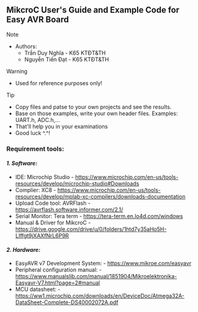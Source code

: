 ## MikcroC User's Guide and Example Code for Easy AVR Board
> [!NOTE]
> - Authors:
>   - Trần Duy Nghĩa - K65 KTĐT&TH
>   - Nguyễn Tiến Đạt - K65 KTĐT&TH

> [!WARNING]  
> - Used for reference purposes only!

> [!TIP]
> - Copy files and patse to your own projects and see the results.
> - Base on those examples, write your own header files. Examples: UART.h, ADC.h,...
> - That'll help you in your examinations
> - Good luck ^.^!

### **Requirement tools:** 
#### *1. Software:* 
  - IDE: Microchip Studio - https://www.microchip.com/en-us/tools-resources/develop/microchip-studio#Downloads
  - Complier: XC8 - https://www.microchip.com/en-us/tools-resources/develop/mplab-xc-compilers/downloads-documentation
  - Upload Code tool: AVRFlash - https://avrflash.software.informer.com/2.1/
  - Serial Monitor: Tera term - https://tera-term.en.lo4d.com/windows
  - Manual & Driver for MikcroC - https://drive.google.com/drive/u/0/folders/1htd7y35aHo5H-LIffgt9jXAXfNrL6P9R <br />
  
#### *2. Hardware:* 
  - EasyAVR v7 Development System: - https://www.mikroe.com/easyavr
  - Peripheral configuration manual: - https://www.manualslib.com/manual/1851904/Mikroelektronika-Easyavr-V7.html?page=2#manual
  - MCU datasheet: - https://ww1.microchip.com/downloads/en/DeviceDoc/Atmega32A-DataSheet-Complete-DS40002072A.pdf
